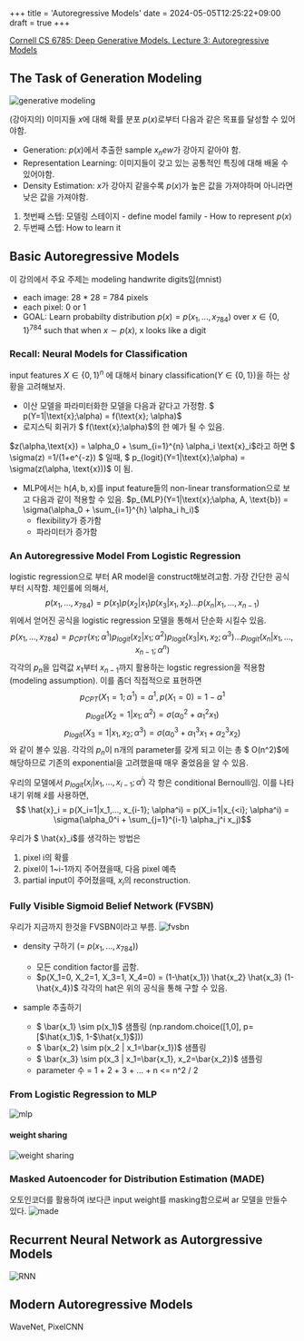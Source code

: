 +++
title = 'Autoregressive Models'
date = 2024-05-05T12:25:22+09:00
draft = true
+++

[Cornell CS 6785: Deep Generative Models. Lecture 3: Autoregressive Models](https://www.youtube.com/watch?v=Y3cJFaM8w2w&list=PL2UML_KCiC0UPzjW9BjO-IW6dqliu9O4B&index=3)

## The Task of Generation Modeling

![generative modeling](https://github.com/currybab/currybab.github.io/assets/7679722/0ee6f626-f170-4d6d-b55b-d5bef9c638c4)

(강아지의) 이미지들 $x$에 대해 확률 분포 $p(x)$로부터 다음과 같은 목표를 달성할 수 있어야함.
- Generation: $p(x)$에서 추출한 sample $x_new$가 강아지 같아야 함.
- Representation Learning: 이미지들이 갖고 있는 공통적인 특징에 대해 배울 수 있어야함.
- Density Estimation: $x$가 강아지 같을수록 $p(x)$가 높은 값을 가져야하며 아니라면 낮은 값을 가져야함.

1. 첫번째 스텝: 모델링 스테이지 - define model family - How to represent $p(x)$
2. 두번째 스텝: How to learn it

## Basic Autoregressive Models

이 강의에서 주요 주제는 modeling handwrite digits임(mnist)
- each image: 28 * 28 = 784 pixels
- each pixel: 0 or 1
- GOAL: Learn probabilty distribution $p(x)=p(x_1,...,x_{784})$ over $x \in \{0,1\}^{784}$ such that when $x \sim p(x)$, x looks like a digit

### Recall: Neural Models for Classification

input features $X\in\{0,1\}^n$ 에 대해서 binary classification($Y\in\{0,1\}$)을 하는 상황을 고려해보자.
- 이산 모델을 파라미터화한 모델을 다음과 같다고 가정함. $ p(Y=1|\text{x};\alpha) = f(\text{x}; \alpha)$
- 로지스틱 회귀가 $ f(\text{x};\alpha)$의 한 예가 될 수 있음.

$z(\alpha,\text{x}) = \alpha_0 + \sum_{i=1}^{n} \alpha_i \text{x}_i$라고 하면
$ \sigma(z) =1/(1+e^{-z}) $ 일때, $ p_{logit}(Y=1|\text{x};\alpha) = \sigma(z(\alpha, \text{x}))$ 이 됨. 

- MLP에서는 $\text{h}(A,\text{b},\text{x})$를 input feature들의 non-linear transformation으로 보고 다음과 같이 적용할 수 있음. $p_{MLP}(Y=1|\text{x};\alpha, A, \text{b}) = \sigma(\alpha_0 + \sum_{i=1}^{h} \alpha_i h_i)$
    - flexibility가 증가함
    - 파라미터가 증가함

### An Autoregressive Model From Logistic Regression

logistic regression으로 부터 AR model을 construct해보려고함. 가장 간단한 공식부터 시작함. 체인룰에 의해서,
$$ p(x_1, ..., x_{784}) = p(x_1)p(x_2|x_1)p(x_3|x_1,x_2)...p(x_n|x_1,...,x_{n-1}) $$
위에서 얻어진 공식을 logistic regression 모델을 통해서 단순화 시킬수 있음.
$$ p(x_1, ..., x_{784}) = p_{CPT}(x_1; \alpha^1)p_{logit}(x_2|x_1; \alpha^2)p_{logit}(x_3|x_1,x_2; \alpha^3)...p_{logit}(x_n|x_1,...,x_{n-1};\alpha^n) $$
각각의 $p_n$을 입력값 $x_1$부터 $x_{n-1}$까지 활용하는 logstic regression을 적용함(modeling assumption). 이를 좀더 직접적으로 표현하면
$$ p_{CPT}(X_1 = 1; \alpha^1) = \alpha ^ 1,  p(X_1 = 0) = 1 - \alpha^1 $$
$$ p_{logit}(X_2 = 1 | x_1 ; \alpha^2) = \sigma(\alpha_0^2 + \alpha_1^2 x_1)$$
$$ p_{logit}(X_3 = 1 | x_1, x_2 ; \alpha^3) = \sigma(\alpha_0^3 + \alpha_1^3 x_1 + \alpha_2^3 x_2)$$
와 같이 볼수 있음. 각각의 $p_n$이 n개의 parameter를 갖게 되고 이는 총 $ O(n^2)$에 해당하므로 기존의 exponential을 고려했을때 매우 줄었음을 알 수 있음.

우리의 모델에서 $p_{logit} (x_i|x_1,...,x_{i-1}; \alpha^i)$ 각 항은 conditional Bernoulli임.
이를 나타내기 위해 $\hat{x}$를 사용하면,
$$ \hat{x}_i = p(X_i=1|x_1,..., x_{i-1}; \alpha^i) = p(X_i=1|x_{<i}; \alpha^i) = \sigma(\alpha_0^i + \sum_{j=1}^{i-1} \alpha_j^i x_j)$$

우리가 $ \hat{x}_i$를 생각하는 방법은
1. pixel i의 확률
2. pixel이 1~i-1까지 주어졌을때, 다음 pixel 예측
3. partial input이 주어졌을때, $x_i$의 reconstruction.

### Fully Visible Sigmoid Belief Network (FVSBN)

우리가 지금까지 한것을 FVSBN이라고 부름.
![fvsbn](https://github.com/currybab/currybab.github.io/assets/7679722/6fb11027-9c3b-4c16-a466-161728bb751b)

- density 구하기 (= $p(x_1,...,x_{784})$)
    - 모든 condition factor를 곱함.
    - $p(X_1=0, X_2=1, X_3=1, X_4=0) = (1-\hat{x_1}) \hat{x_2} \hat{x_3} (1-\hat{x_4})$ 각각의 hat은 위의 공식을 통해 구할 수 있음.

- sample 추출하기
    - $ \bar{x_1} \sim p(x_1)$ 샘플링 (np.random.choice([1,0], p=[$\hat{x_1}$, 1-$\hat{x_1}$]))
    - $ \bar{x_2} \sim p(x_2 | x_1=\bar{x_1})$ 샘플링 
    - $ \bar{x_3} \sim p(x_3 | x_1=\bar{x_1}, x_2=\bar{x_2})$ 샘플링 
    - parameter 수 = 1 + 2 + 3 + ... + n <= n^2 / 2

### From Logistic Regression to MLP

![mlp](https://github.com/currybab/currybab.github.io/assets/7679722/b94d0940-7bfb-4fd7-bedb-ab80590181b1)

#### weight sharing

![weight sharing](https://github.com/currybab/currybab.github.io/assets/7679722/16ce5672-83cd-4438-b01c-e854c2ccf231)

### Masked Autoencoder for Distribution Estimation (MADE)

오토인코더를 활용하여 i보다큰 input weight를 masking함으로써 ar 모델을 만들수 있다.
![made](https://github.com/currybab/currybab.github.io/assets/7679722/37a653c5-6900-475f-a40c-76d01f11536c)

## Recurrent Neural Network as Autorgressive Models

![RNN](https://github.com/currybab/currybab.github.io/assets/7679722/5bcfc150-91d3-4e81-9711-91b3cfc4909f)

## Modern Autoregressive Models

WaveNet, PixelCNN